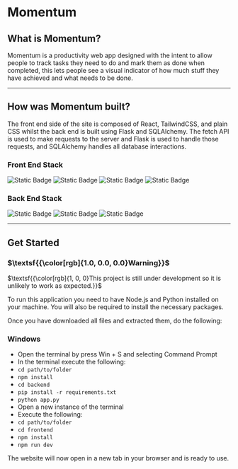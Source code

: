 # Momentum

## What is Momentum?

Momentum is a productivity web app designed with the intent to allow people to track tasks they need to do and mark them as done when completed, this lets people see a visual indicator of how much stuff they have achieved and what needs to be done.

---

## How was Momentum built?

The front end side of the site is composed of React, TailwindCSS, and plain CSS whilst the back end is built using Flask and SQLAlchemy. The fetch API is used to make requests to the server and Flask is used to handle those requests, and SQLAlchemy handles all database interactions.

### Front End Stack

![Static Badge](https://shields.io/badge/TypeScript-3178C6?logo=TypeScript&logoColor=FFF&style=flat-square)
![Static Badge](https://img.shields.io/badge/React-%2320232a.svg?style=flat-square&logo=react&logoColor=%2361DAFB)
![Static Badge](https://img.shields.io/badge/TailwindCSS-%2338B2AC.svg?style=flat-square&logo=tailwind-css&logoColor=white)
![Static Badge](https://img.shields.io/badge/CSS-blue?style=flat-square&logo=css3&logoColor=white)

### Back End Stack

![Static Badge](https://img.shields.io/badge/Python-blue?style=flat-square&logo=python&logoColor=yellow)
![Static Badge](https://img.shields.io/badge/Flask-blue?style=flat-square&logo=flask&logoColor=white)
![Static Badge](https://img.shields.io/badge/SQLAlchemy-D71F00?style=flat-square&logo=sqlalchemy&logoColor=white)

---

## Get Started

### $\textsf{{\color[rgb]{1.0, 0.0, 0.0}Warning}}$

$\textsf{{\color[rgb]{1, 0, 0}This project is still under development so it is unlikely to work as expected.}}$

To run this application you need to have Node.js and Python installed on your machine. You will also be required to install the necessary packages.

Once you have downloaded all files and extracted them, do the following:

### Windows

- Open the terminal by press Win + S and selecting Command Prompt
- In the terminal execute the following:
- `cd path/to/folder`
- `npm install`
- `cd backend`
- `pip install -r requirements.txt`
- `python app.py`
- Open a new instance of the terminal
- Execute the following:
- `cd path/to/folder`
- `cd frontend`
- `npm install`
- `npm run dev`

The website will now open in a new tab in your browser and is ready to use.
